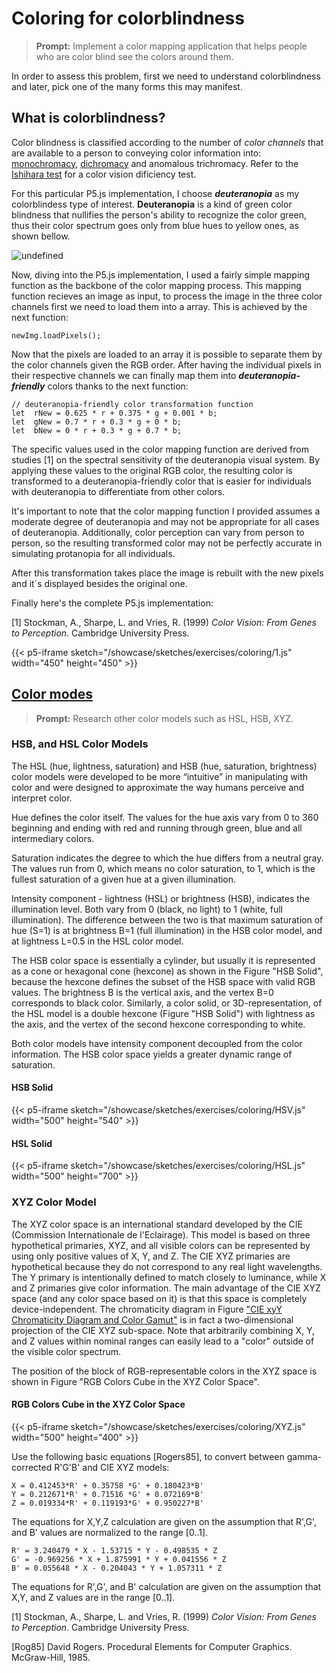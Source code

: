 # Coloring for colorblindness
>**Prompt:** Implement a color mapping application that helps people who are color blind see the colors around them.
>
In order to assess this problem, first we need to understand colorblindness and later, pick one of the many forms this may manifest.

## What is colorblindness?
Color blindness is classified according to the number of _color channels_ that are available to a person to conveying color information into: [monochromacy](https://en.wikipedia.org/wiki/Monochromacy), [dichromacy](https://en.wikipedia.org/wiki/Dichromacy) and anomalous trichromacy. Refer to the [Ishihara test](https://en.wikipedia.org/wiki/Ishihara_test) for a color vision dificiency test.

For this particular P5.js implementation, I choose ***deuteranopia*** as my colorblindess type of interest. **Deuteranopia** is a kind of green color blindness that nullifies the person's ability to recognize the color green, thus their color spectrum goes only from blue hues to yellow ones, as shown bellow.

![undefined](https://upload.wikimedia.org/wikipedia/commons/5/5a/Rainbow_Deuteranopia.svg)

Now, diving into the P5.js implementation, I used a fairly simple mapping function as the backbone of the color mapping process. This mapping function recieves an image as input, to process the image in the three color channels first we need to load them into a array. This is achieved by the next function: 

    
    newImg.loadPixels();
    
Now that the pixels are loaded to an array it is possible to separate them by the color channels given the RGB order. After having the individual pixels in their respective channels we can finally map them into ***deuteranopia-friendly*** colors thanks to the next function:

	// deuteranopia-friendly color transformation function
	let  rNew = 0.625 * r + 0.375 * g + 0.001 * b;
	let  gNew = 0.7 * r + 0.3 * g + 0 * b;
	let  bNew = 0 * r + 0.3 * g + 0.7 * b;
 
The specific values used in the color mapping function are derived from studies [1] on the spectral sensitivity of the deuteranopia visual system. By applying these values to the original RGB color, the resulting color is transformed to a deuteranopia-friendly color that is easier for individuals with deuteranopia to differentiate from other colors.

It's important to note that the color mapping function I provided assumes a moderate degree of deuteranopia and may not be appropriate for all cases of deuteranopia. Additionally, color perception can vary from person to person, so the resulting transformed color may not be perfectly accurate in simulating protanopia for all individuals.

After this transformation takes place the image is rebuilt with the new pixels and it´s displayed besides the original one.

Finally here's the complete P5.js implementation:

[1] Stockman, A., Sharpe, L. and Vries, R. (1999) _Color Vision: From Genes to Perception_. Cambridge University Press.

{{< p5-iframe sketch="/showcase/sketches/exercises/coloring/1.js" width="450" height="450" >}}

## [Color modes](https://ww2.lacan.upc.edu/doc/intel/ipp/ipp_manual/IPPI/ippi_ch6/ch6_color_models.htm)
>**Prompt:** Research other color models such as HSL, HSB, XYZ.
>

### HSB, and HSL Color Models

The HSL (hue, lightness, saturation) and HSB (hue, saturation, brightness) color models were developed to be more “intuitive” in manipulating with color and were designed to approximate the way humans perceive and interpret color.

Hue defines the color itself. The values for the hue axis vary from 0 to 360 beginning and ending with red and running through green, blue and all intermediary colors.

Saturation indicates the degree to which the hue differs from a neutral gray. The values run from 0, which means no color saturation, to 1, which is the fullest saturation of a given hue at a given illumination.

Intensity component - lightness (HSL) or brightness (HSB), indicates the illumination level. Both vary from 0 (black, no light) to 1 (white, full illumination). The difference between the two is that maximum saturation of hue (S=1) is at brightness B=1 (full illumination) in the HSB color model, and at lightness L=0.5 in the HSL color model.

The HSB color space is essentially a cylinder, but usually it is represented as a cone or hexagonal cone (hexcone) as shown in the Figure "HSB Solid", because the hexcone defines the subset of the HSB space with valid RGB values. The brightness B is the vertical axis, and the vertex B=0 corresponds to black color. Similarly, a color solid, or 3D-representation, of the HSL model is a double hexcone (Figure "HSB Solid") with lightness as the axis, and the vertex of the second hexcone corresponding to white.

Both color models have intensity component decoupled from the color information. The HSB color space yields a greater dynamic range of saturation.

#### HSB Solid
{{< p5-iframe sketch="/showcase/sketches/exercises/coloring/HSV.js" width="500" height="540" >}}

#### HSL Solid
{{< p5-iframe sketch="/showcase/sketches/exercises/coloring/HSL.js" width="500" height="700" >}}

### XYZ Color Model
The XYZ color space is an international standard developed by the CIE (Commission Internationale de l'Eclairage). This model is based on three hypothetical primaries, XYZ, and all visible colors can be represented by using only positive values of X, Y, and Z. The CIE XYZ primaries are hypothetical because they do not correspond to any real light wavelengths. The Y primary is intentionally defined to match closely to luminance, while X and Z primaries give color information. The main advantage of the CIE XYZ space (and any color space based on it) is that this space is completely device-independent. The chromaticity diagram in Figure ["CIE xyY Chromaticity Diagram and Color Gamut"](https://ww2.lacan.upc.edu/doc/intel/ipp/ipp_manual/IPPI/ippi_ch6/ch6_cie_diagram.htm#fig6-1) is in fact a two-dimensional projection of the CIE XYZ sub-space. Note that arbitrarily combining X, Y, and Z values within nominal ranges can easily lead to a "color" outside of the visible color spectrum.

The position of the block of RGB-representable colors in the XYZ space is shown in Figure "RGB Colors Cube in the XYZ Color Space".
#### RGB Colors Cube in the XYZ Color Space
{{< p5-iframe sketch="/showcase/sketches/exercises/coloring/XYZ.js" width="500" height="400" >}}

Use the following basic equations [Rogers85], to convert between gamma-corrected R'G'B' and CIE XYZ models:

```
X = 0.412453*R' + 0.35758 *G' + 0.180423*B'
Y = 0.212671*R' + 0.71516 *G' + 0.072169*B'
Z = 0.019334*R' + 0.119193*G' + 0.950227*B'
```

The equations for X,Y,Z calculation are given on the assumption that R',G', and B' values are normalized to the range [0..1].

```
R' = 3.240479 * X - 1.53715 * Y - 0.498535 * Z
G' = -0.969256 * X + 1.875991 * Y + 0.041556 * Z
B' = 0.055648 * X - 0.204043 * Y + 1.057311 * Z
```

The equations for R',G', and B' calculation are given on the assumption that X,Y, and Z values are in the range [0..1].

[1] Stockman, A., Sharpe, L. and Vries, R. (1999) _Color Vision: From Genes to Perception_. Cambridge University Press.

[Rog85] David Rogers. Procedural Elements for Computer Graphics. McGraw-Hill, 1985.